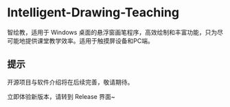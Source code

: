 # Intelligent-Drawing-Teaching
智绘教，适用于 Windows 桌面的悬浮窗画笔程序，高效绘制和丰富功能，只为尽可能地提供课堂教学效率。适用于触摸屏设备和PC端。

## 提示
开源项目与软件介绍将在后续完善，敬请期待。

立即体验新版本，请转到 Release 界面~
